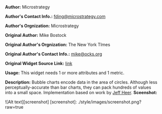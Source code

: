 **Author:** Microstrategy

**Author's Contact Info.:** <fding@microstrategy.com>

**Author's Orgnization:** Microstrategy

**Original Author:** Mike Bostock

**Original Author's Orgnization:** The New York TImes

**Original Author's Contact Info.:** <mike@ocks.org>

**Original Widget Source Link:** [link](http://bl.ocks.org/mbostock/4063269)

**Usage:** This widget needs 1 or more attributes and 1 metric.

**Description:** Bubble charts encode data in the area of circles. Although less perceptually-accurate than bar charts, they can pack hundreds of values into a small space. Implementation based on work by [Jeff Heer](http://homes.cs.washington.edu/~jheer/). 
**Sceenshot:**

![Alt text][screenshot]
[screenshot]: ./style/images/screenshot.png?raw=true
